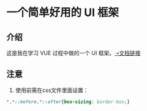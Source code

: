 # 一个简单好用的 UI 框架

## 介绍
这是我在学习 VUE 过程中做的一个 UI 框架。[➝文档链接](https://arman19941113.github.io/arman-ui/)

## 注意
1. 使用前需在css文件里面设置：
```css
*,*::before,*::after{box-sizing: border-box;}
```